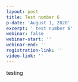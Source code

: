 ```yaml
---
layout: post
title: Test number 6
p-date: 'August 1, 2020'
excerpt: ' test number 6'
webinar: false
webinar-start: ''
webinar-end: ''
registration-link: ''
video-link: ''
---
```

 testing
